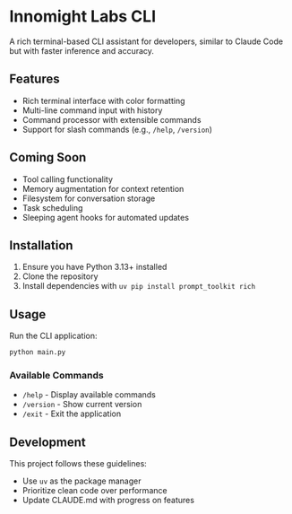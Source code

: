 # Innomight Labs CLI

A rich terminal-based CLI assistant for developers, similar to Claude Code but with faster inference and accuracy.

## Features

- Rich terminal interface with color formatting
- Multi-line command input with history
- Command processor with extensible commands
- Support for slash commands (e.g., `/help`, `/version`)

## Coming Soon

- Tool calling functionality
- Memory augmentation for context retention
- Filesystem for conversation storage
- Task scheduling
- Sleeping agent hooks for automated updates

## Installation

1. Ensure you have Python 3.13+ installed
2. Clone the repository
3. Install dependencies with `uv pip install prompt_toolkit rich`

## Usage

Run the CLI application:

```bash
python main.py
```

### Available Commands

- `/help` - Display available commands
- `/version` - Show current version
- `/exit` - Exit the application

## Development

This project follows these guidelines:

- Use `uv` as the package manager
- Prioritize clean code over performance
- Update CLAUDE.md with progress on features